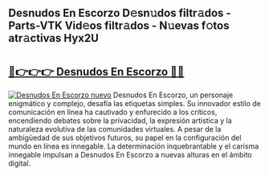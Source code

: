 ## Desnudos En Escorzo D𝚎sn𝚞dos filtr𝚊dos - Parts-VTK Vid𝚎os filtr𝚊dos - N𝚞evas f𝚘tos atr𝚊ctivas Hyx2U

# <h2><a href="http://mbapch.tromn.icu/?c=Desnudos+En+Escorzo">🔗👉👉👉 Desnudos En Escorzo 🔗🔗</a></h2>

[![Desnudos En Escorzo nuevo](https://i.imgur.com/pEAQMta.gif)](http://mbapch.tromn.icu/?c=Desnudos+En+Escorzo)
Desnudos En Escorzo, un personaje enigmático y complejo, desafía las etiquetas simples. Su innovador estilo de comunicación en línea ha cautivado y enfurecido a los críticos, encendiendo debates sobre la privacidad, la expresión artística y la naturaleza evolutiva de las comunidades virtuales. A pesar de la ambigüedad de sus objetivos futuros, su papel en la configuración del mundo en línea es innegable. La determinación inquebrantable y el carisma innegable impulsan a Desnudos En Escorzo a nuevas alturas en el ámbito digital.
